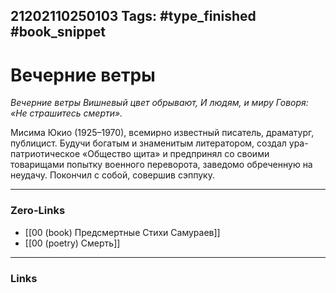 21202110250103
Tags: #type_finished #book_snippet 
---
# Вечерние ветры

*Вечерние ветры
Вишневый цвет обрывают,
И людям, и миру
Говоря:
«Не страшитесь смерти».*

Мисима Юкио (1925–1970), всемирно известный писатель, драматург, публицист. Будучи богатым и знаменитым литератором, создал ура-патриотическое «Общество щита» и предпринял со своими товарищами попытку военного переворота, заведомо обреченную на неудачу. Покончил с собой, совершив сэппуку. 

---
### Zero-Links
 - [[00 (book) Предсмертные Стихи Самураев]]
 - [[00 (poetry) Смерть]]
---
### Links
